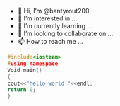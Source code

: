 - 👋 Hi, I’m @bantyrout200
- 👀 I’m interested in ...
- 🌱 I’m currently learning ...
- 💞️ I’m looking to collaborate on ...
- 📫 How to reach me ...
```c++
#include<iosteam>
#using namespace
Void main()
{
cout<<"hello world "<<endl;
return 0;
}
```
